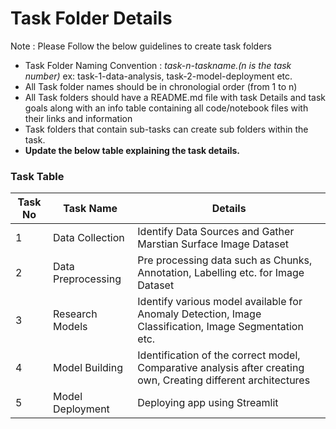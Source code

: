 # Task Folder Details

Note : Please Follow the below guidelines to create task folders
- Task Folder Naming Convention : _task-n-taskname.(n is the task number)_  ex: task-1-data-analysis, task-2-model-deployment etc.
- All Task folder names should be in chronologial order (from 1 to n)
- All Task folders should have a README.md file with task Details and task goals along with an info table containing all code/notebook files with their links and information
- Task folders that contain sub-tasks can create sub folders within the task.
- __Update the below table explaining the task details.__

### Task Table

| Task No| Task Name | Details |
|-|-|-|
|1|  Data Collection       | Identify Data Sources and Gather Marstian Surface Image Dataset        |
|2|  Data Preprocessing       |  Pre processing data such as Chunks, Annotation, Labelling etc. for Image Dataset      |
|3|  Research Models       |  Identify various model available for Anomaly Detection, Image Classification, Image Segmentation etc.     |
|4| Model Building        |  Identification of the correct model, Comparative analysis after creating own, Creating different architectures|
|5|Model Deployment| Deploying app using Streamlit|
